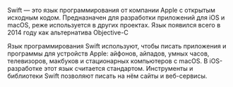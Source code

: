 Swift — это язык программирования от компании Apple с открытым исходным кодом. 
Предназначен для разработки приложений для iOS и macOS, реже используется в других проектах. 
Язык появился всего в 2014 году как альтернатива Objective-C

Язык программирования Swift используют, чтобы писать приложения и программы для устройств Apple: айфонов, айпадов, 
умных часов, телевизоров, макбуков и стационарных компьютеров с macOS. 
В iOS-разработке этот язык считается стандартом. Инструменты и библиотеки Swift позволяют писать на нём сайты и веб-сервисы.